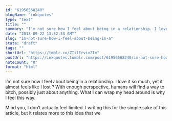 ```yaml
---
id: "61956568240"
blogName: "inkquotes"
type: "text"
title: ""
summary: "I'm not sure how I feel about being in a relationship. I love it so much, yet it almost feels like I lost ? With enough..."
date: "2013-09-22 13:52:33 GMT"
slug: "im-not-sure-how-i-feel-about-being-in-a"
state: "draft"
tags: ""
shortUrl: "https://tmblr.co/ZIilErvivZIm"
postUrl: "https://inkquotes.tumblr.com/post/61956568240/im-not-sure-how-i-feel-about-being-in-a"
noteCount: "0"
format: "html"
---
```


I’m not sure how I feel about being in a relationship. I love it so much, yet it almost feels like I lost ? With enough perspective, humans will find a way to bitch, possibly just about anything. What I can wrap my head around is why I feel this way.

Mind you, I don’t actually feel limited. I writing this for the simple sake of this article, but it relates more to this idea that we